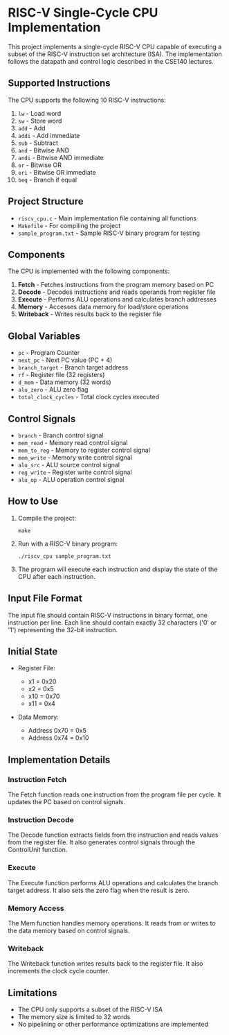 # RISC-V Single-Cycle CPU Implementation

This project implements a single-cycle RISC-V CPU capable of executing a subset of the RISC-V instruction set architecture (ISA). The implementation follows the datapath and control logic described in the CSE140 lectures.

## Supported Instructions

The CPU supports the following 10 RISC-V instructions:

1. `lw` - Load word
2. `sw` - Store word
3. `add` - Add
4. `addi` - Add immediate
5. `sub` - Subtract
6. `and` - Bitwise AND
7. `andi` - Bitwise AND immediate
8. `or` - Bitwise OR
9. `ori` - Bitwise OR immediate
10. `beq` - Branch if equal

## Project Structure

- `riscv_cpu.c` - Main implementation file containing all functions
- `Makefile` - For compiling the project
- `sample_program.txt` - Sample RISC-V binary program for testing

## Components

The CPU is implemented with the following components:

1. **Fetch** - Fetches instructions from the program memory based on PC
2. **Decode** - Decodes instructions and reads operands from register file
3. **Execute** - Performs ALU operations and calculates branch addresses
4. **Memory** - Accesses data memory for load/store operations
5. **Writeback** - Writes results back to the register file

## Global Variables

- `pc` - Program Counter
- `next_pc` - Next PC value (PC + 4)
- `branch_target` - Branch target address
- `rf` - Register file (32 registers)
- `d_mem` - Data memory (32 words)
- `alu_zero` - ALU zero flag
- `total_clock_cycles` - Total clock cycles executed

## Control Signals

- `branch` - Branch control signal
- `mem_read` - Memory read control signal
- `mem_to_reg` - Memory to register control signal
- `mem_write` - Memory write control signal
- `alu_src` - ALU source control signal
- `reg_write` - Register write control signal
- `alu_op` - ALU operation control signal

## How to Use

1. Compile the project:
   ```
   make
   ```

2. Run with a RISC-V binary program:
   ```
   ./riscv_cpu sample_program.txt
   ```

3. The program will execute each instruction and display the state of the CPU after each instruction.

## Input File Format

The input file should contain RISC-V instructions in binary format, one instruction per line. Each line should contain exactly 32 characters ('0' or '1') representing the 32-bit instruction.

## Initial State

- Register File:
  - x1 = 0x20
  - x2 = 0x5
  - x10 = 0x70
  - x11 = 0x4

- Data Memory:
  - Address 0x70 = 0x5
  - Address 0x74 = 0x10

## Implementation Details

### Instruction Fetch
The Fetch function reads one instruction from the program file per cycle. It updates the PC based on control signals.

### Instruction Decode
The Decode function extracts fields from the instruction and reads values from the register file. It also generates control signals through the ControlUnit function.

### Execute
The Execute function performs ALU operations and calculates the branch target address. It also sets the zero flag when the result is zero.

### Memory Access
The Mem function handles memory operations. It reads from or writes to the data memory based on control signals.

### Writeback
The Writeback function writes results back to the register file. It also increments the clock cycle counter.

## Limitations

- The CPU only supports a subset of the RISC-V ISA
- The memory size is limited to 32 words
- No pipelining or other performance optimizations are implemented